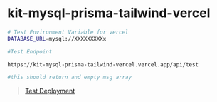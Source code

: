 # kit-mysql-prisma-tailwind-vercel

```bash
# Test Environment Variable for vercel
DATABASE_URL=mysql://XXXXXXXXXx
```

```bash
#Test Endpoint

https://kit-mysql-prisma-tailwind-vercel.vercel.app/api/test

#this should return and empty msg array
```


> [Test Deployment](https://kit-mysql-prisma-tailwind-vercel.vercel.app/api/test)
